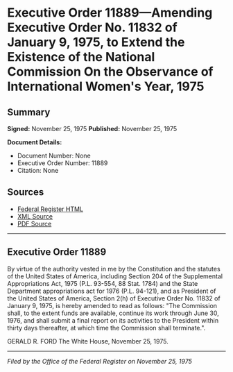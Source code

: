 # Executive Order 11889—Amending Executive Order No. 11832 of January 9, 1975, to Extend the Existence of the National Commission On the Observance of International Women's Year, 1975

## Summary

**Signed:** November 25, 1975
**Published:** November 25, 1975

**Document Details:**
- Document Number: None
- Executive Order Number: 11889
- Citation: None

## Sources
- [Federal Register HTML](https://www.presidency.ucsb.edu/documents/executive-order-11889-amending-executive-order-no-11832-january-9-1975-extend-the)
- [XML Source](None)
- [PDF Source](None)

---

## Executive Order 11889

By virtue of the authority vested in me by the Constitution and the statutes of the United States of America, including Section 204 of the Supplemental Appropriations Act, 1975 (P.L. 93-554, 88 Stat. 1784) and the State Department appropriations act for 1976 (P.L. 94-121), and as President of the United States of America, Section 2(h) of Executive Order No. 11832 of January 9, 1975, is hereby amended to read as follows:
"The Commission shall, to the extent funds are available, continue its work through June 30, 1976, and shall submit a final report on its activities to the President within thirty days thereafter, at which time the Commission shall terminate.".

GERALD R. FORD
The White House,
November 25, 1975.

---

*Filed by the Office of the Federal Register on November 25, 1975*
